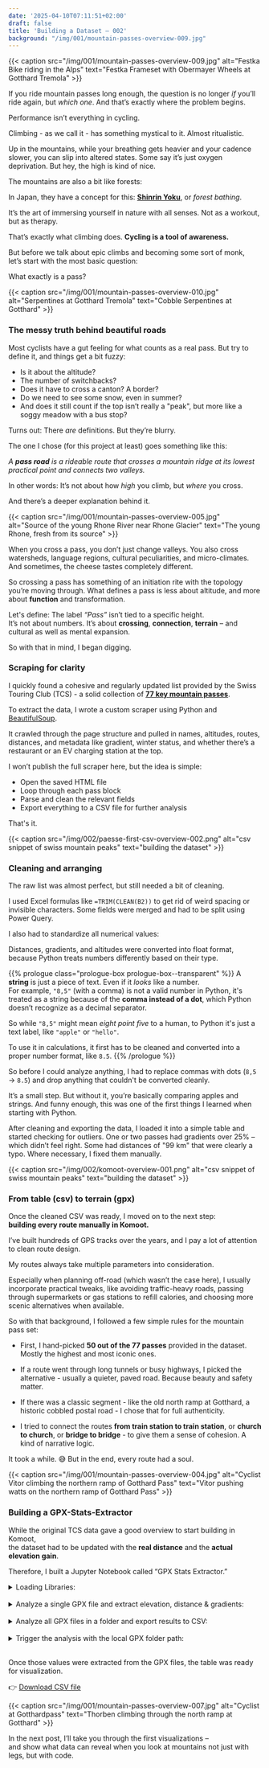 ```yaml
---
date: '2025-04-10T07:11:51+02:00'
draft: false
title: 'Building a Dataset — 002'
background: "/img/001/mountain-passes-overview-009.jpg"
---
```

{{< caption src="/img/001/mountain-passes-overview-009.jpg" alt="Festka Bike riding in the Alps" text="Festka Frameset with Obermayer Wheels at Gotthard Tremola" >}}

If you ride mountain passes long enough, the question is no longer _if_ you’ll ride again, but _which one_. And that’s exactly where the problem begins.

Performance isn’t everything in cycling.

Climbing - as we call it - has something mystical to it. Almost ritualistic.

Up in the mountains, while your breathing gets heavier and your cadence slower, you can slip into altered states. Some say it’s just oxygen deprivation. But hey, the high is kind of nice.

The mountains are also a bit like forests:

In Japan, they have a concept for this: <strong><a href="https://en.wikipedia.org/wiki/Shinrin-yoku" target="_blank" rel="noopener">Shinrin Yoku</a></strong>, or <em>forest bathing</em>.

It’s the art of immersing yourself in nature with all senses. Not as a workout, but as therapy.  

That’s exactly what climbing does. **Cycling is a tool of awareness.**

But before we talk about epic climbs and becoming some sort of monk,  
let’s start with the most basic question:

What exactly is a pass?


{{< caption src="/img/001/mountain-passes-overview-010.jpg" alt="Serpentines at Gotthard Tremola" text="Cobble Serpentines at Gotthard" >}}



### The messy truth behind beautiful roads

Most cyclists have a gut feeling for what counts as a real pass.
But try to define it, and things get a bit fuzzy:

- Is it about the altitude?
- The number of switchbacks?
- Does it have to cross a canton? A border?
- Do we need to see some snow, even in summer?
- And does it still count if the top isn’t really a "peak", but more like a soggy meadow with a bus stop?

Turns out: There _are_ definitions. But they’re blurry.

The one I chose (for this project at least) goes something like this:

_A **pass road** is a rideable route that crosses a mountain ridge at its lowest practical point and connects two valleys._

In other words: It’s not about how _high_ you climb, but _where_ you cross.

And there’s a deeper explanation behind it.

{{< caption src="/img/001/mountain-passes-overview-005.jpg" alt="Source of the young Rhone River near Rhone Glacier" text="The young Rhone, fresh from its source" >}}

When you cross a pass, you don’t just change valleys. You also cross watersheds, language regions, cultural peculiarities, and micro-climates. And sometimes, the cheese tastes completely different.

So crossing a pass has something of an initiation rite with the topology you’re moving through. What defines a pass is less about altitude, and more about **function** and transformation.

Let's define: The label _“Pass”_ isn’t tied to a specific height.  
It’s not about numbers. It’s about **crossing**, **connection**, **terrain** – and cultural as well as mental expansion.

So with that in mind, I began digging.

### Scraping for clarity

I quickly found a cohesive and regularly updated list provided by the Swiss Touring Club (TCS) -
 a solid collection of <strong><a href="https://www.tcs.ch/de/tools/verkehrsinfo-verkehrslage/paesse-in-der-schweiz.php" target="_blank" rel="noopener">77 key mountain passes</a></strong></em>.

To extract the data, I wrote a custom scraper using Python and <a href="https://www.crummy.com/software/BeautifulSoup/bs4/doc/" target="_blank" rel="noopener">BeautifulSoup</a>.

It crawled through the page structure and pulled in names, altitudes, routes, distances, and metadata like gradient, winter status, and whether there’s a restaurant or an EV charging station at the top.

I won’t publish the full scraper here, but the idea is simple:

- Open the saved HTML file
- Loop through each pass block
- Parse and clean the relevant fields
- Export everything to a CSV file for further analysis

That's it.

{{< caption src="/img/002/paesse-first-csv-overview-002.png" alt="csv snippet of swiss mountain peaks" text="building the dataset" >}}


### Cleaning and arranging

The raw list was almost perfect, but still needed a bit of cleaning.

I used Excel formulas like `=TRIM(CLEAN(B2))` to get rid of weird spacing or invisible characters. Some fields were merged and had to be split using Power Query.

I also had to standardize all numerical values:

Distances, gradients, and altitudes were converted into float format, because Python treats numbers differently based on their type.


{{% prologue class="prologue-box prologue-box--transparent" %}}
A **string** is just a piece of text. Even if it _looks_ like a number.  
For example, `"8,5"` (with a comma) is not a valid number in Python, it's treated as a string because of the **comma instead of a dot**, which Python doesn’t recognize as a decimal separator.

So while `"8,5"` might mean _eight point five_ to a human, to Python it's just a text label, like `"apple"` or `"hello"`.

To use it in calculations, it first has to be cleaned and converted into a proper number format, like `8.5`.
{{% /prologue %}}

So before I could analyze anything, I had to replace commas with dots (`8,5` → `8.5`) and drop anything that couldn't be converted cleanly.

It’s a small step. But without it, you’re basically comparing apples and strings.
And funny enough, this was one of the first things I learned when starting with Python.

After cleaning and exporting the data, I loaded it into a simple table and started checking for outliers. One or two passes had gradients over 25% – which didn’t feel right. Some had distances of "99 km" that were clearly a typo. Where necessary, I fixed them manually.

{{< caption src="/img/002/komoot-overview-001.png" alt="csv snippet of swiss mountain peaks" text="building the dataset" >}}

### From table (csv) to terrain (gpx)

Once the cleaned CSV was ready, I moved on to the next step:  
**building every route manually in Komoot.**

I’ve built hundreds of GPS tracks over the years, and I pay a lot of attention to clean route design.

My routes always take multiple parameters into consideration.  

Especially when planning off-road (which wasn’t the case here), I usually incorporate practical tweaks, like avoiding traffic-heavy roads, passing through supermarkets or gas stations to refill calories, and choosing more scenic alternatives when available.

So with that background, I followed a few simple rules for the mountain pass set:

- First, I hand-picked **50 out of the 77 passes** provided in the dataset. Mostly the highest and most iconic ones.

- If a route went through long tunnels or busy highways, I picked the alternative - usually a quieter, paved road. Because beauty and safety matter.

- If there was a classic segment - like the old north ramp at Gotthard, a historic cobbled postal road - I chose that for full authenticity. 

- I tried to connect the routes **from train station to train station**, or **church to church**, or **bridge to bridge** - to give them a sense of cohesion. A kind of narrative logic.

It took a while. 😅
But in the end, every route had a soul.

{{< caption src="/img/001/mountain-passes-overview-004.jpg" alt="Cyclist Vitor climbing the northern ramp of Gotthard Pass" text="Vitor pushing watts on the northern ramp of Gotthard Pass" >}}


### Building a GPX-Stats-Extractor

While the original TCS data gave a good overview to start building in Komoot,  
the dataset had to be updated with the **real distance** and the **actual elevation gain**.

Therefore, I built a Jupyter Notebook called “GPX Stats Extractor.”

<details>
  <summary>Loading Libraries:</summary>  
{{< snippet "gpx-extractor/001-gpx-extractor.py" >}}
</details>
<br>

<details>
  <summary>Analyze a single GPX file and extract elevation, distance & gradients:</summary>  
{{< snippet "gpx-extractor/002-gpx-extractor.py" >}}
</details>
<br>

<details>
  <summary>Analyze all GPX files in a folder and export results to CSV:</summary>  
{{< snippet "gpx-extractor/003-gpx-extractor.py" >}}
</details>
<br>

<details>
  <summary>Trigger the analysis with the local GPX folder path:</summary>  
{{< snippet "gpx-extractor/004-gpx-extractor.py" >}}
</details>
<br>


Once those values were extracted from the GPX files, the table was ready for visualization.

👉 [Download CSV file](/downloads/2504_paesse.csv)


{{< caption src="/img/001/mountain-passes-overview-007.jpg" alt="Cyclist at Gotthardpass" text="Thorben climbing through the north ramp at Gotthard" >}}


In the next post, I’ll take you through the first visualizations –  
and show what data can reveal when you look at mountains not just with legs, but with code.